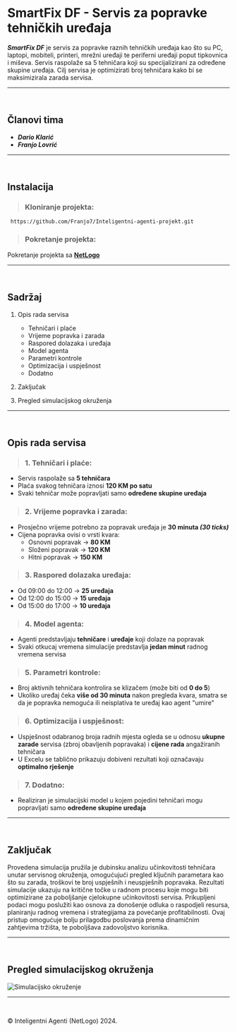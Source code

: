# SmartFix DF - Servis za popravke tehničkih uređaja

_**SmartFix DF**_ je servis za popravke raznih tehničkih uređaja kao što su PC, laptopi, mobiteli, printeri, mrežni uređaji te periferni uređaji poput tipkovnica i miševa. Servis raspolaže sa 5 tehničara koji su specijalizirani za određene skupine uređaja. Cilj servisa je optimizirati broj tehničara kako bi se maksimizirala zarada servisa.

---

&nbsp;

## Članovi tima

- **_Dario Klarić_**
- **_Franjo Lovrić_**

---

&nbsp;

## Instalacija
>### Kloniranje projekta:

```
 https://github.com/Franjo7/Inteligentni-agenti-projekt.git
```

>### Pokretanje projekta:

Pokretanje projekta sa [__NetLogo__](https://ccl.northwestern.edu/netlogo/download.shtml)

---

&nbsp;

## Sadržaj

1. Opis rada servisa
   
   - Tehničari i plaće 
   - Vrijeme popravka i zarada
   - Raspored dolazaka i uređaja
   - Model agenta
   - Parametri kontrole
   - Optimizacija i uspješnost
   - Dodatno
        
3. Zaključak
   
5. Pregled simulacijskog okruženja
     
---
&nbsp;

## Opis rada servisa

>### **1. Tehničari i plaće:**
   - Servis raspolaže sa **5 tehničara**
   - Plaća svakog tehničara iznosi **120 KM po satu**
   - Svaki tehničar može popravljati samo **određene skupine uređaja**

>### **2. Vrijeme popravka i zarada:**
   - Prosječno vrijeme potrebno za popravak uređaja je **30 minuta _(30 ticks)_**
   - Cijena popravka ovisi o vrsti kvara:
     - Osnovni popravak → **80 KM**
     - Složeni popravak → **120 KM**
     - Hitni popravak → **150 KM**

>### **3. Raspored dolazaka uređaja:**
   - Od 09:00 do 12:00 → **25 uređaja**
   - Od 12:00 do 15:00 → **15 uređaja**
   - Od 15:00 do 17:00 → **10 uređaja**

>### **4. Model agenta:**
   - Agenti predstavljaju **tehničare** i **uređaje** koji dolaze na popravak
   - Svaki otkucaj vremena simulacije predstavlja **jedan minut** radnog vremena servisa

>### **5. Parametri kontrole:**
   - Broj aktivnih tehničara kontrolira se klizačem (može biti od **0 do 5**)
   - Ukoliko uređaj čeka **više od 30 minuta** nakon pregleda kvara, smatra se da je popravka nemoguća ili neisplativa te uređaj kao agent "umire"

>### **6. Optimizacija i uspješnost:**
   - Uspješnost odabranog broja radnih mjesta ogleda se u odnosu **ukupne zarade** servisa (zbroj obavljenih popravaka) i **cijene rada** angažiranih tehničara
   - U Excelu se tablično prikazuju dobiveni rezultati koji označavaju **optimalno rješenje**

>### **7. Dodatno:**
- Realiziran je simulacijski model u kojem pojedini tehničari mogu popravljati samo **određene skupine uređaja**
  
---

&nbsp;

## Zaključak

Provedena simulacija pružila je dubinsku analizu učinkovitosti tehničara unutar servisnog okruženja, omogućujući pregled ključnih parametara kao što su zarada, troškovi te broj uspješnih i neuspješnih popravaka. Rezultati simulacije ukazuju na kritične točke u radnom procesu koje mogu biti optimizirane za poboljšanje cjelokupne učinkovitosti servisa. Prikupljeni podaci mogu poslužiti kao osnova za donošenje odluka o raspodjeli resursa, planiranju radnog vremena i strategijama za povećanje profitabilnosti. Ovaj pristup omogućuje bolju prilagodbu poslovanja prema dinamičnim zahtjevima tržišta, te poboljšava zadovoljstvo korisnika.

---

&nbsp;
## Pregled simulacijskog okruženja

![Simulacijsko okruženje](https://github.com/Franjo7/Inteligentni-agenti-projekt/assets/94640801/2546db3e-e2e0-4075-bffd-0cbeef337b4a)

---

&nbsp;

© Inteligentni Agenti (NetLogo) 2024.
